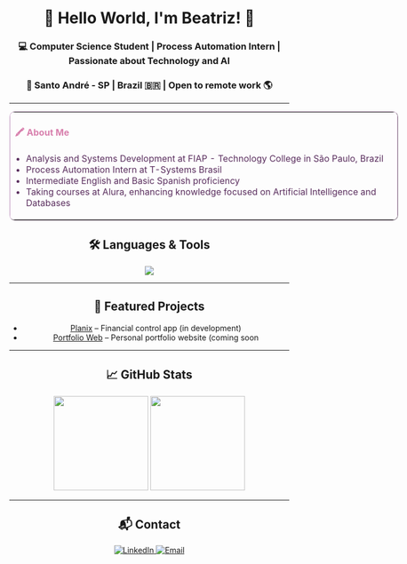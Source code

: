 <div align="center">

# 🌷 Hello World, I'm Beatriz! 🌷

### 💻 Computer Science Student | Process Automation Intern | Passionate about Technology and AI  
### 📍 Santo André - SP | Brazil 🇧🇷 | Open to remote work 🌎

---

<table border="1" cellpadding="20" cellspacing="0" style="border-collapse: collapse; border-color: #D8BFD8; width: 700px; margin: auto; border-radius: 10px;">
  <tr>
    <td>
      <h4 style="color: #D87FAD;">🖍 About Me</h4>
      <ul style="list-style-type: disc; padding-left: 20px; color: #5A2E5E;">
        <li>Analysis and Systems Development at FIAP - Technology College in São Paulo, Brazil</li>
        <li>Process Automation Intern at T-Systems Brasil</li>
        <li>Intermediate English and Basic Spanish proficiency</li>
        <li>Taking courses at Alura, enhancing knowledge focused on Artificial Intelligence and Databases</li> 
      </ul>
    </td>
  </tr>
</table>

## 🛠️ Languages & Tools

<p align="center">
  <img src="https://skillicons.dev/icons?i=python,java,javascript,git,vscode,figma,pycharm,nodejs,sql&theme=dark" />
</p>

---

## 🚀 Featured Projects

- [Planix](https://github.com/lotouux/planix) – Financial control app (in development)  
- [Portfolio Web](https://github.com/lotouux/portfolio) – Personal portfolio website (coming soon

---

## 📈 GitHub Stats

<div align="center">

<img height="170em" src="https://github-readme-stats.vercel.app/api?username=lotouux&show_icons=true&theme=dracula" />
<img height="170em" src="https://github-readme-stats.vercel.app/api/top-langs/?username=lotouux&layout=compact&theme=dracula" />

</div>

---

## 📬 Contact

<p align="center">
  <a href="https://www.linkedin.com/in/beatriz-camargo-serafini-b8b667349/">
    <img src="https://img.shields.io/badge/LinkedIn-D87FAD?style=for-the-badge&logo=linkedin&logoColor=white" alt="LinkedIn">
  </a>

  <a href="mailto:beatriz.c.serafini@gmail.com">
    <img src="https://img.shields.io/badge/Email-D87FAD?style=for-the-badge&logo=gmail&logoColor=white" alt="Email">
  </a>
  
  <!-- Adicionar portifólio web -->
  <!--
  <a href="https://meuportfólio.com">
    <img src="https://img.shields.io/badge/Portfolio-E6CFE6?style=for-the-badge&logo=google-chrome&logoColor=white" alt="Portfolio">
  </a>
  -->
</p>
